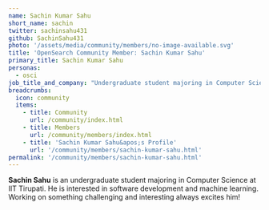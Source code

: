 ```yaml
---
name: Sachin Kumar Sahu
short_name: sachin
twitter: sachinsahu431
github: SachinSahu431
photo: '/assets/media/community/members/no-image-available.svg'
title: 'OpenSearch Community Member: Sachin Kumar Sahu'
primary_title: Sachin Kumar Sahu
personas:
  - osci
job_title_and_company: "Undergraduate student majoring in Computer Science at IIT Tirupati"
breadcrumbs:
  icon: community
  items:
    - title: Community
      url: /community/index.html
    - title: Members
      url: /community/members/index.html
    - title: 'Sachin Kumar Sahu&apos;s Profile'
      url: '/community/members/sachin-kumar-sahu.html'
permalink: '/community/members/sachin-kumar-sahu.html'
---
```


**Sachin Sahu** is an undergraduate student majoring in Computer Science at IIT Tirupati. He is interested in software development and machine learning. Working on something challenging and interesting always excites him!
